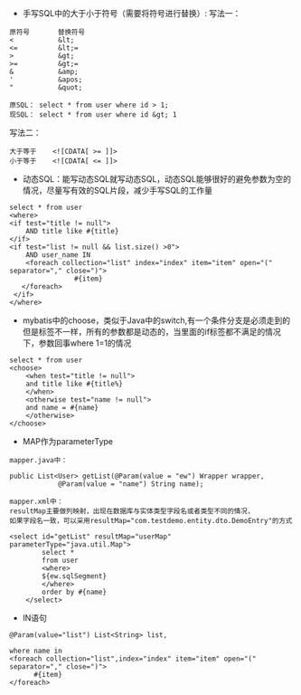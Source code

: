 - 手写SQL中的大于小于符号（需要将符号进行替换）:
写法一：
```text
原符号       替换符号
<           &lt; 
<=          &lt;=
>           &gt; 
>=          &gt;=
&           &amp;
'           &apos;
"           &quot;

原SQL： select * from user where id > 1;
现SQL： select * from user where id &gt; 1

```
写法二：
```text
大于等于    <![CDATA[ >= ]]>
小于等于    <![CDATA[ <= ]]>
```

- 动态SQL：能写动态SQL就写动态SQL，动态SQL能够很好的避免参数为空的情况，尽量写有效的SQL片段，减少手写SQL的工作量
```text
select * from user 
<where>
<if test="title != null">
    AND title like #{title}
</if>
<if test="list != null && list.size() >0">
    AND user_name IN
    <foreach collection="list" index="index" item="item" open="(" separator="," close=")">
                #{item}
   </foreach>
 </if>
</where>

```
- mybatis中的choose，类似于Java中的switch,有一个条件分支是必须走到的
但是<where>标签不一样，所有的参数都是动态的，当里面的if标签都不满足的情况下，参数回事where 1=1的情况
```text
select * from user
<choose>
    <when test="title != null">
    and title like #{title%}
    </when>
    <otherwise test="name != null">
    and name = #{name}
    </otherwise>
</choose>    
```

- MAP作为parameterType
```text
mapper.java中：

public List<User> getList(@Param(value = "ew") Wrapper wrapper, 
			@Param(value = "name") String name);	

mapper.xml中：
resultMap主要做列映射，出现在数据库与实体类型字段名或者类型不同的情况，
如果字段名一致，可以采用resultMap="com.testdemo.entity.dto.DemoEntry"的方式

<select id="getList" resultMap="userMap" parameterType="java.util.Map">
		select *
		from user 
		<where>
		${ew.sqlSegment}
		</where>
		order by #{name}
	</select>
```

- IN语句
```text
@Param(value="list") List<String> list,

where name in 
<foreach collection="list",index="index" item="item" open="(" separator="," close=")">
      #{item}
</foreach>

```
